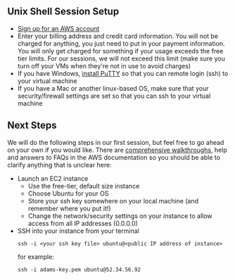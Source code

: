 ## Unix Shell Session Setup

* [Sign up for an AWS account](https://portal.aws.amazon.com/gp/aws/developer/registration/index.html)
* Enter your billing address and credit card information. You will not be charged for anything, you just need to put in your payment information. You will only get charged for something if your usage exceeds the free tier limits. For our sessions, we will not exceed this limit (make sure you turn off your VMs when they're not in use to avoid charges)
* If you have Windows, [install PuTTY](http://www.chiark.greenend.org.uk/~sgtatham/putty/download.html) so that you can remote login (ssh) to your virtual machine
* If you have a Mac or another linux-based OS, make sure that your security/firewall settings are set so that you can ssh to your virtual machine


## Next Steps
We will do the following steps in our first session, but feel free to go ahead on your own if you would like. There are [comprehensive walkthroughs](http://docs.aws.amazon.com/AWSEC2/latest/UserGuide/EC2_GetStarted.html), help and answers to FAQs in the AWS documentation so you should be able to clarify anything that is unclear here:
* Launch an EC2 instance
	* Use the free-tier, default size instance
	* Choose Ubuntu for your OS
	* Store your ssh key somewhere on your local machine (and remember where you put it!)
	* Change the network/security settings on your instance to allow access from all IP addresses (0.0.0.0)
* SSH into your instance from your terminal
	```
    ssh -i <your ssh key file> ubuntu@<public IP address of instance>
    ```
 	for example:
    ```
    ssh -i adams-key.pem ubuntu@52.34.56.92
    ```
